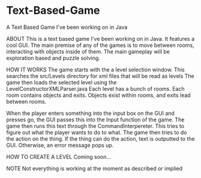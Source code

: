 # Text-Based-Game
A Text Based Game I've been working on in Java

ABOUT
This is a text based game I've been working on in Java. It features a cool GUI. The main premise of any of the games is to move between
rooms, interacting with objects inside of them. The main gameplay will be exploration based and puzzle solving.

HOW IT WORKS
The game starts with the a level selection window. This searches the src/Levels directory for xml files that will be read as levels
The game then loads the selected level using the LevelConstructorXMLParser.java
Each level has a bunch of rooms. Each room contains objects and exits. Objects exist within rooms, and exits lead between rooms.

When the player enters something into the input box on the GUI and presses go, the GUI passes this into the Input function of the
game. The game then runs this text through the CommandInterpereter. This tries to figure out what the player wants to do to what.
The game then tries to do the action on the thing. If the thing can do the action, text is outputted to the GUI. Otherwise, an 
error message pops up.

HOW TO CREATE A LEVEL
Coming soon...

NOTE
Not everything is working at the moment as described or implied
